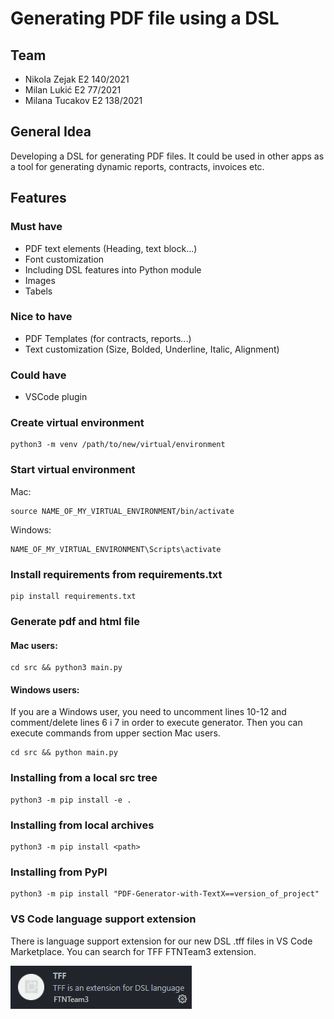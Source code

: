 # Generating PDF file using a DSL

## Team

- Nikola Zejak E2 140/2021
- Milan Lukić E2 77/2021
- Milana Tucakov E2 138/2021

## General Idea

Developing a DSL for generating PDF files. It could be used in other apps as a tool for generating dynamic reports, contracts, invoices etc.

## Features

### Must have

- PDF text elements (Heading, text block...)
- Font customization
- Including DSL features into Python module
- Images
- Tabels

### Nice to have

- PDF Templates (for contracts, reports...)
- Text customization (Size, Bolded, Underline, Italic, Alignment)

### Could have

- VSCode plugin

### Create virtual environment

```
python3 -m venv /path/to/new/virtual/environment
```

### Start virtual environment

Mac:

```
source NAME_OF_MY_VIRTUAL_ENVIRONMENT/bin/activate
```

Windows:

```
NAME_OF_MY_VIRTUAL_ENVIRONMENT\Scripts\activate
```

### Install requirements from requirements.txt

```
pip install requirements.txt
```

### Generate pdf and html file

#### Mac users:

```
cd src && python3 main.py
```

#### Windows users:

If you are a Windows user, you need to uncomment lines 10-12 and comment/delete lines 6 i 7 in order to execute generator. Then you can execute commands from upper section Mac users.

```
cd src && python main.py
```

### Installing from a local src tree

```
python3 -m pip install -e .
```

### Installing from local archives

```
python3 -m pip install <path>
```

### Installing from PyPI

```
python3 -m pip install "PDF-Generator-with-TextX==version_of_project"
```

### VS Code language support extension

There is language support extension for our new DSL .tff files in VS Code Marketplace. You can search for TFF FTNTeam3 extension.

![extension](./extension.png)
